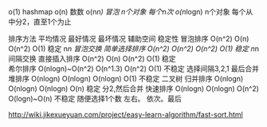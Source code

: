 o(1) hashmap
o(n) 数数
o(n*n) 冒泡 n个对象 每个n次
o(n*logn)  n个对象 每个从中分2，直至1个为止

排序方法	平均情况	最好情况	最坏情况	辅助空间	稳定性
冒泡排序	O(n^2)	O(n)	O(n^2)	O(1)	稳定      				 n*n  冒泡交换
简单选择排序	O(n^2)	O(n^2)	O(n^2)	O(1)	稳定  				 n*n  间隔交换 
直接插入排序	O(n^2)	O(n)	O(n^2)	O(1)	稳定  				
希尔排序	O(nlogn)~O(n^2)	O(n^1.3)	O(n^2)	O(1)	不稳定	     选择间隔3,2,1 最后合并
堆排序	O(nlogn)	O(nlogn)	O(nlogn)	O(1)	不稳定			 二叉树
归并排序	O(nlogn)	O(nlogn)	O(nlogn)	O(n)	稳定		 分2,然后合并
快速排序	O(nlogn)	O(nlogn)	O(n^2)	O(logn)~O(n)	不稳定   随便选择1个数 左右。 依次。最后

http://wiki.jikexueyuan.com/project/easy-learn-algorithm/fast-sort.html
